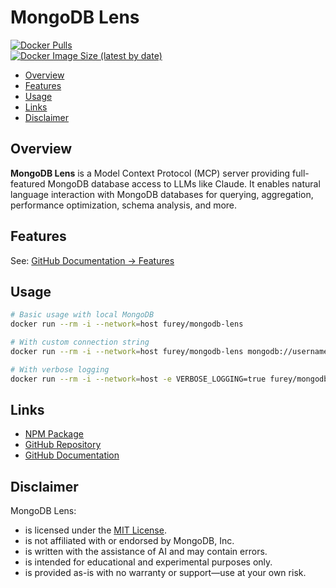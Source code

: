 # MongoDB Lens

[![Docker Pulls](https://img.shields.io/docker/pulls/furey/mongodb-lens)](https://hub.docker.com/r/furey/mongodb-lens)<br>
[![Docker Image Size (latest by date)](https://img.shields.io/docker/image-size/furey/mongodb-lens)](https://hub.docker.com/r/furey/mongodb-lens)

- [Overview](#overview)
- [Features](#features)
- [Usage](#usage)
- [Links](#links)
- [Disclaimer](#disclaimer)

## Overview

<strong>MongoDB Lens</strong> is a Model Context Protocol (MCP) server providing full-featured MongoDB database access to LLMs like Claude. It enables natural language interaction with MongoDB databases for querying, aggregation, performance optimization, schema analysis, and more.

## Features

See: [GitHub Documentation → Features](https://github.com/furey/mongodb-lens?tab=readme-ov-file#features)

## Usage

```bash
# Basic usage with local MongoDB
docker run --rm -i --network=host furey/mongodb-lens

# With custom connection string
docker run --rm -i --network=host furey/mongodb-lens mongodb://username:password@hostname:27017/database

# With verbose logging
docker run --rm -i --network=host -e VERBOSE_LOGGING=true furey/mongodb-lens
```

## Links

- [NPM Package](https://www.npmjs.com/package/mongodb-lens)
- [GitHub Repository](https://github.com/furey/mongodb-lens)
- [GitHub Documentation](https://github.com/furey/mongodb-lens/blob/main/README.md)

## Disclaimer

MongoDB Lens:

- is licensed under the [MIT License](./LICENSE).
- is not affiliated with or endorsed by MongoDB, Inc.
- is written with the assistance of AI and may contain errors.
- is intended for educational and experimental purposes only.
- is provided as-is with no warranty or support—use at your own risk.
